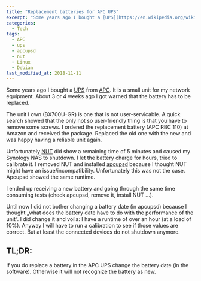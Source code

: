 ```yaml
---
title: "Replacement batteries for APC UPS"
excerpt: "Some years ago I bought a [UPS](https://en.wikipedia.org/wiki/Uninterruptible_power_supply) from [APC](https://www.apc.com/). It is a small unit for my network equipment. About 3 or 4 weeks ago I got warned that the battery has to be replaced."
categories:
  - Tech
tags:
  - APC
  - ups
  - apcupsd
  - nut
  - Linux
  - Debian
last_modified_at: 2018-11-11
---
```


Some years ago I bought a [UPS](https://en.wikipedia.org/wiki/Uninterruptible_power_supply) from [APC](https://www.apc.com/). It is a small unit for my network equipment. About 3 or 4 weeks ago I got warned that the battery has to be replaced.

The unit I own (BX700U-GR) is one that is not user-servicable. A quick search showed that the only not so user-friendly thing is that you have to remove some screws. I ordered the replacement battery (APC RBC 110) at Amazon and received the package. Replaced the old one with the new and was happy having a reliable unit again. Unfortunately [NUT](https://networkupstools.org/documentation.html) did show a remaining time of 5 minutes and caused my Synology NAS to shutdown. I let the battery charge for hours, tried to calibrate it. I removed NUT and installed [apcupsd](http://www.apcupsd.org/) because I thought NUT might have an issue/incompatibility. Unfortunately this was not the case. Apcupsd showed the same runtime.

I ended up receiving a new battery and going through the same time consuming tests (check apcupsd, remove it, install NUT …). Until now I did not bother changing a battery date (in apcupsd) because I thought „what does the battery date have to do with the performance of the unit“. I did change it and voila: I have a runtime of over an hour (at a load of 10%). Anyway I will have to run a calibration to see if those values are correct. But at least the connected devices do not shutdown anymore.

## TL;DR:

If you do replace a battery in the APC UPS change the battery date (in the software). Otherwise it will not recognize the battery as new.
